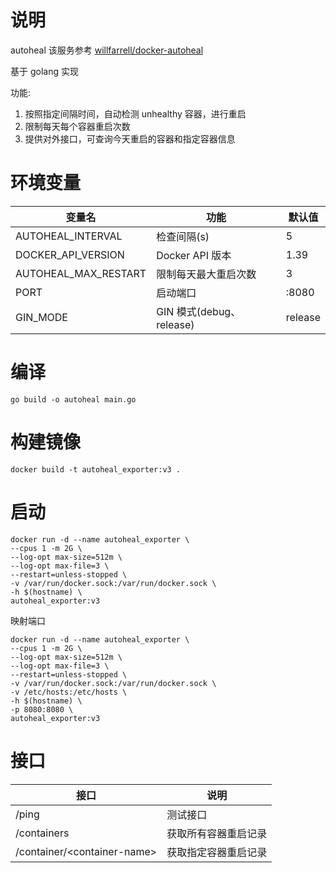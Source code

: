 # 说明

autoheal 该服务参考 [willfarrell/docker-autoheal](https://github.com/willfarrell/docker-autoheal)

基于 golang 实现

功能:

1. 按照指定间隔时间，自动检测 unhealthy 容器，进行重启
2. 限制每天每个容器重启次数
3. 提供对外接口，可查询今天重启的容器和指定容器信息

# 环境变量

| 变量名               | 功能                     | 默认值  |
| -------------------- | ------------------------ | ------- |
| AUTOHEAL_INTERVAL    | 检查间隔(s)              | 5       |
| DOCKER_API_VERSION   | Docker API 版本          | 1.39    |
| AUTOHEAL_MAX_RESTART | 限制每天最大重启次数     | 3       |
| PORT                 | 启动端口                 | :8080   |
| GIN_MODE             | GIN 模式(debug、release) | release |

# 编译

```shell
go build -o autoheal main.go
```

# 构建镜像

```shell
docker build -t autoheal_exporter:v3 .
```

# 启动

```shell
docker run -d --name autoheal_exporter \
--cpus 1 -m 2G \
--log-opt max-size=512m \
--log-opt max-file=3 \
--restart=unless-stopped \
-v /var/run/docker.sock:/var/run/docker.sock \
-h $(hostname) \
autoheal_exporter:v3
```

映射端口

```shell
docker run -d --name autoheal_exporter \
--cpus 1 -m 2G \
--log-opt max-size=512m \
--log-opt max-file=3 \
--restart=unless-stopped \
-v /var/run/docker.sock:/var/run/docker.sock \
-v /etc/hosts:/etc/hosts \
-h $(hostname) \
-p 8080:8080 \
autoheal_exporter:v3
```

# 接口

| 接口                          | 说明                 |
| ----------------------------- | -------------------- |
| /ping                         | 测试接口             |
| /containers                   | 获取所有容器重启记录 |
| /container/\<container-name\> | 获取指定容器重启记录 |

